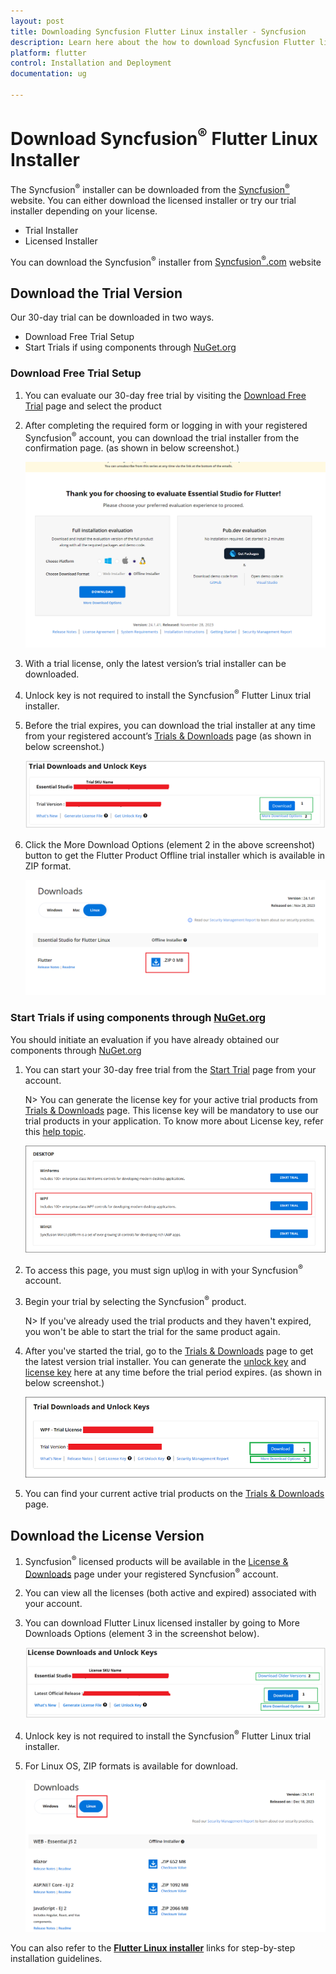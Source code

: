 ```yaml
---
layout: post
title: Downloading Syncfusion Flutter Linux installer - Syncfusion
description: Learn here about the how to download Syncfusion Flutter linux installer packages from syncfusion website.
platform: flutter
control: Installation and Deployment
documentation: ug

---
```


# Download Syncfusion<sup>&reg;</sup>  Flutter Linux Installer

The Syncfusion<sup>&reg;</sup>  installer can be downloaded from the [Syncfusion<sup>&reg;</sup> ](https://www.syncfusion.com/) website. You can either download the licensed installer or try our trial installer depending on your license.

   -	Trial Installer
   -	Licensed Installer

You can download the Syncfusion<sup>&reg;</sup>  installer from [Syncfusion<sup>&reg;</sup>.com](https://www.syncfusion.com/) website 

## Download the Trial Version

Our 30-day trial can be downloaded in two ways.

* Download Free Trial Setup
* Start Trials if using components through [NuGet.org](https://www.nuget.org/packages?q=syncfusion)


### Download Free Trial Setup

1. You can evaluate our 30-day free trial by visiting the [Download Free Trial](https://www.syncfusion.com/downloads) page and select the product
2. After completing the required form or logging in with your registered Syncfusion<sup>&reg;</sup>  account, you can download the trial installer from the confirmation page. (as shown in below screenshot.)

   ![Trial and downloads of Syncfusion Flutter](images/trial-confirmation.png)
   
3. With a trial license, only the latest version’s trial installer can be downloaded.
4. Unlock key is not required to install the Syncfusion<sup>&reg;</sup>  Flutter Linux trial installer.
5. Before the trial expires, you can download the trial installer at any time from your registered account’s [Trials & Downloads](https://www.syncfusion.com/account/manage-trials/downloads) page (as shown in below screenshot.)
 
   ![Trial and downloads of Syncfusion Flutter](images/trial-download.png)

6. Click the More Download Options (element 2 in the above screenshot) button to get the Flutter Product Offline trial installer which is available in ZIP format.

   ![License and downloads of Syncfusion Flutter](images/start-trial-download-offline-installer.png)

### Start Trials if using components through [NuGet.org](https://www.nuget.org/packages?q=syncfusion)

You should initiate an evaluation if you have already obtained our components through [NuGet.org](https://www.nuget.org/packages?q=syncfusion)

1. You can start your 30-day free trial from the [Start Trial](https://www.syncfusion.com/account/manage-trials/start-trials) page from your account.

   N> You can generate the license key for your active trial products from [Trials & Downloads](https://www.syncfusion.com/account/manage-trials/downloads) page. This license key will be mandatory to use our trial products in your application. To know more about License key, refer this [help topic](https://help.syncfusion.com/common/essential-studio/licensing/overview).
	
    ![Trial and downloads of Syncfusion Flutter](images/start-trial-download.png)
   
2. To access this page, you must sign up\log in with your Syncfusion<sup>&reg;</sup>  account.
3. Begin your trial by selecting the Syncfusion<sup>&reg;</sup>  product. 

   N> If you've already used the trial products and they haven't expired, you won't be able to start the trial for the same product again.

4. After you've started the trial, go to the [Trials & Downloads](https://www.syncfusion.com/account/manage-trials/downloads) page to get the latest version trial installer. You can generate the [unlock key](https://www.syncfusion.com/kb/8069/how-to-generate-unlock-key-for-essentials-studio-products) and [license key](https://help.syncfusion.com/common/essential-studio/licensing/how-to-generate) here at any time before the trial period expires. (as shown in below screenshot.)

   ![License and downloads of Syncfusion Flutter](images/start-trial-download-installer.png)

5. You can find your current active trial products on the [Trials & Downloads](https://www.syncfusion.com/account/manage-trials/downloads) page.
   

## Download the License Version

1. Syncfusion<sup>&reg;</sup>  licensed products will be available in the [License & Downloads](https://www.syncfusion.com/account/downloads) page under your registered Syncfusion<sup>&reg;</sup>  account.
2. You can view all the licenses (both active and expired) associated with your account.
3. You can download Flutter Linux licensed installer by going to More Downloads Options (element 3 in the screenshot below).

   ![License and downloads of Syncfusion Flutter](images/license-download.png)
   
4. Unlock key is not required to install the Syncfusion<sup>&reg;</sup>  Flutter Linux trial installer.   
5. For Linux OS, ZIP formats is available for download.
   
   ![License and downloads of Syncfusion Flutter](images/Linux_Download.PNG)

You can also refer to the [**Flutter Linux installer**](https://help.syncfusion.com/flutter/installation/linux-installer/how-to-install) links for step-by-step installation guidelines.	
